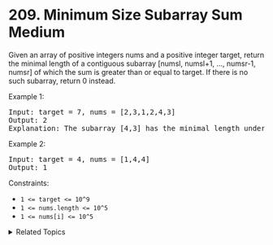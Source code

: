 # 209. Minimum Size Subarray Sum<br> Medium

Given an array of positive integers nums and a positive integer target, return the minimal length of a contiguous subarray [numsl, numsl+1, ..., numsr-1, numsr] of which the sum is greater than or equal to target. If there is no such subarray, return 0 instead.

Example 1:

<pre>
Input: target = 7, nums = [2,3,1,2,4,3]
Output: 2
Explanation: The subarray [4,3] has the minimal length under the problem constraint.
</pre>

Example 2:

<pre>
Input: target = 4, nums = [1,4,4]
Output: 1
</pre>

Constraints:

- `1 <= target <= 10^9`
- `1 <= nums.length <= 10^5`
- `1 <= nums[i] <= 10^5`

<details>

<summary> Related Topics </summary>

-   `Array`
-   `Prefix`

</details>